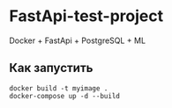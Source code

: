 # FastApi-test-project
Docker + FastApi + PostgreSQL + ML


## Как запустить
```
docker build -t myimage .
docker-compose up -d --build
```
